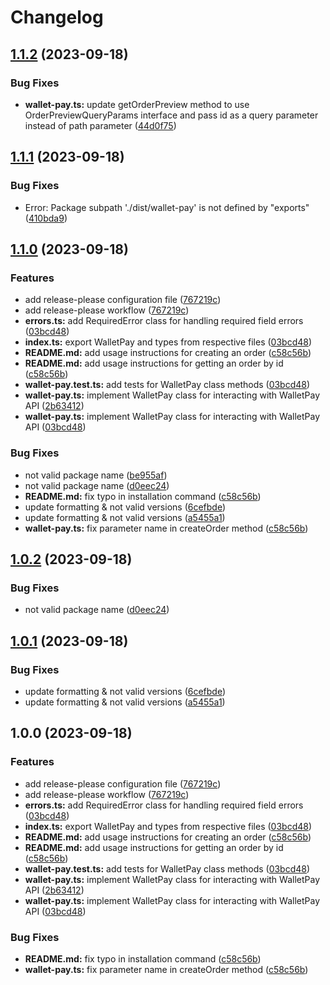 # Changelog

## [1.1.2](https://github.com/mdwitr0/telegram-wallet-pay/compare/wallet-pay-v1.1.1...wallet-pay-v1.1.2) (2023-09-18)


### Bug Fixes

* **wallet-pay.ts:** update getOrderPreview method to use OrderPreviewQueryParams interface and pass id as a query parameter instead of path parameter ([44d0f75](https://github.com/mdwitr0/telegram-wallet-pay/commit/44d0f7533f23f41e1ebe0ad37ea9d271ab4a45de))

## [1.1.1](https://github.com/mdwitr0/telegram-wallet-pay/compare/wallet-pay-v1.1.0...wallet-pay-v1.1.1) (2023-09-18)


### Bug Fixes

* Error: Package subpath './dist/wallet-pay' is not defined by "exports" ([410bda9](https://github.com/mdwitr0/telegram-wallet-pay/commit/410bda9297462b68c5c385a3d4e7c34f281505ba))

## [1.1.0](https://github.com/mdwitr0/telegram-wallet-pay/compare/wallet-pay-v1.0.2...wallet-pay-v1.1.0) (2023-09-18)


### Features

* add release-please configuration file ([767219c](https://github.com/mdwitr0/telegram-wallet-pay/commit/767219c74ccec8422484bdad5334a9f632e83dc9))
* add release-please workflow ([767219c](https://github.com/mdwitr0/telegram-wallet-pay/commit/767219c74ccec8422484bdad5334a9f632e83dc9))
* **errors.ts:** add RequiredError class for handling required field errors ([03bcd48](https://github.com/mdwitr0/telegram-wallet-pay/commit/03bcd485069e874e6dbbeda1775d68e7d5a1f365))
* **index.ts:** export WalletPay and types from respective files ([03bcd48](https://github.com/mdwitr0/telegram-wallet-pay/commit/03bcd485069e874e6dbbeda1775d68e7d5a1f365))
* **README.md:** add usage instructions for creating an order ([c58c56b](https://github.com/mdwitr0/telegram-wallet-pay/commit/c58c56b01b52b224694a779379e988d92df69b73))
* **README.md:** add usage instructions for getting an order by id ([c58c56b](https://github.com/mdwitr0/telegram-wallet-pay/commit/c58c56b01b52b224694a779379e988d92df69b73))
* **wallet-pay.test.ts:** add tests for WalletPay class methods ([03bcd48](https://github.com/mdwitr0/telegram-wallet-pay/commit/03bcd485069e874e6dbbeda1775d68e7d5a1f365))
* **wallet-pay.ts:** implement WalletPay class for interacting with WalletPay API ([2b63412](https://github.com/mdwitr0/telegram-wallet-pay/commit/2b63412af1c9fab4313689f764d1ea0bb71c59e3))
* **wallet-pay.ts:** implement WalletPay class for interacting with WalletPay API ([03bcd48](https://github.com/mdwitr0/telegram-wallet-pay/commit/03bcd485069e874e6dbbeda1775d68e7d5a1f365))


### Bug Fixes

* not valid package name ([be955af](https://github.com/mdwitr0/telegram-wallet-pay/commit/be955af82deb642a3672c7990ab301be7058b213))
* not valid package name ([d0eec24](https://github.com/mdwitr0/telegram-wallet-pay/commit/d0eec24e90062b94f14f689a33841c0e7c24c2aa))
* **README.md:** fix typo in installation command ([c58c56b](https://github.com/mdwitr0/telegram-wallet-pay/commit/c58c56b01b52b224694a779379e988d92df69b73))
* update formatting & not valid versions ([6cefbde](https://github.com/mdwitr0/telegram-wallet-pay/commit/6cefbded32935165ac79edd42be15e24e115044f))
* update formatting & not valid versions ([a5455a1](https://github.com/mdwitr0/telegram-wallet-pay/commit/a5455a1294a816859daa79b0c2ba7b0e2f0a3b21))
* **wallet-pay.ts:** fix parameter name in createOrder method ([c58c56b](https://github.com/mdwitr0/telegram-wallet-pay/commit/c58c56b01b52b224694a779379e988d92df69b73))

## [1.0.2](https://github.com/mdwitr0/telegram-wallet-pay/compare/telegram-wallet-pay-v1.0.1...telegram-wallet-pay-v1.0.2) (2023-09-18)


### Bug Fixes

* not valid package name ([d0eec24](https://github.com/mdwitr0/telegram-wallet-pay/commit/d0eec24e90062b94f14f689a33841c0e7c24c2aa))

## [1.0.1](https://github.com/mdwitr0/telegram-wallet-pay/compare/telegram-wallet-pay-v1.0.0...telegram-wallet-pay-v1.0.1) (2023-09-18)


### Bug Fixes

* update formatting & not valid versions ([6cefbde](https://github.com/mdwitr0/telegram-wallet-pay/commit/6cefbded32935165ac79edd42be15e24e115044f))
* update formatting & not valid versions ([a5455a1](https://github.com/mdwitr0/telegram-wallet-pay/commit/a5455a1294a816859daa79b0c2ba7b0e2f0a3b21))

## 1.0.0 (2023-09-18)


### Features

* add release-please configuration file ([767219c](https://github.com/mdwitr0/telegram-wallet-pay/commit/767219c74ccec8422484bdad5334a9f632e83dc9))
* add release-please workflow ([767219c](https://github.com/mdwitr0/telegram-wallet-pay/commit/767219c74ccec8422484bdad5334a9f632e83dc9))
* **errors.ts:** add RequiredError class for handling required field errors ([03bcd48](https://github.com/mdwitr0/telegram-wallet-pay/commit/03bcd485069e874e6dbbeda1775d68e7d5a1f365))
* **index.ts:** export WalletPay and types from respective files ([03bcd48](https://github.com/mdwitr0/telegram-wallet-pay/commit/03bcd485069e874e6dbbeda1775d68e7d5a1f365))
* **README.md:** add usage instructions for creating an order ([c58c56b](https://github.com/mdwitr0/telegram-wallet-pay/commit/c58c56b01b52b224694a779379e988d92df69b73))
* **README.md:** add usage instructions for getting an order by id ([c58c56b](https://github.com/mdwitr0/telegram-wallet-pay/commit/c58c56b01b52b224694a779379e988d92df69b73))
* **wallet-pay.test.ts:** add tests for WalletPay class methods ([03bcd48](https://github.com/mdwitr0/telegram-wallet-pay/commit/03bcd485069e874e6dbbeda1775d68e7d5a1f365))
* **wallet-pay.ts:** implement WalletPay class for interacting with WalletPay API ([2b63412](https://github.com/mdwitr0/telegram-wallet-pay/commit/2b63412af1c9fab4313689f764d1ea0bb71c59e3))
* **wallet-pay.ts:** implement WalletPay class for interacting with WalletPay API ([03bcd48](https://github.com/mdwitr0/telegram-wallet-pay/commit/03bcd485069e874e6dbbeda1775d68e7d5a1f365))


### Bug Fixes

* **README.md:** fix typo in installation command ([c58c56b](https://github.com/mdwitr0/telegram-wallet-pay/commit/c58c56b01b52b224694a779379e988d92df69b73))
* **wallet-pay.ts:** fix parameter name in createOrder method ([c58c56b](https://github.com/mdwitr0/telegram-wallet-pay/commit/c58c56b01b52b224694a779379e988d92df69b73))
